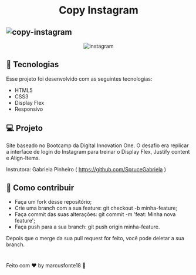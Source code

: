 <h1 align=center >Copy Instagram</h1>

## ![copy-instagram](https://user-images.githubusercontent.com/65238795/106009175-d338ad80-6096-11eb-87d6-0397a56ec453.PNG)

<p align=center>
<img src="https://user-images.githubusercontent.com/65238795/106009181-d5027100-6096-11eb-9119-1ffb36e23a56.PNG" alt="instagram"></p>

## :rocket: Tecnologias

Esse projeto foi desenvolvido com as seguintes tecnologias:
 - HTML5
 - CSS3
 - Display Flex
 - Responsivo  


 ## :computer: Projeto
Site baseado no Bootcamp da Digital Innovation One. O desafio era replicar a interface de login do Instagram para treinar o Display Flex, Justify content e Align-Items. 

Instrutora: Gabriela Pinheiro ( https://github.com/SpruceGabriela )

## :thinking: Como contribuir

- Faça um fork desse repositório;
- Crie uma branch com a sua feature: git checkout -b minha-feature;
- Faça commit das suas alterações: git commit -m 'feat: Minha nova feature';
- Faça push para a sua branch: git push origin minha-feature.

Depois que o merge da sua pull request for feito, você pode deletar a sua branch.
#
Feito com :hearts: by marcusfonte18 :wave:

